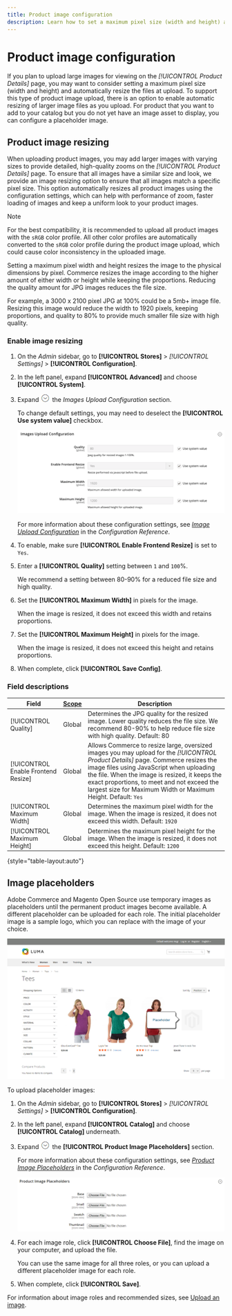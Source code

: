 ```yaml
---
title: Product image configuration 
description: Learn how to set a maximum pixel size (width and height) and automatically resize product image files during upload.
---
```

# Product image configuration 

If you plan to upload large images for viewing on the _[!UICONTROL Product Details]_ page, you may want to consider setting a maximum pixel size (width and height) and automatically resize the files at upload. To support this type of product image upload, there is an option to enable automatic resizing of larger image files as you upload. For product that you want to add to your catalog but you do not yet have an image asset to display, you can configure a placeholder image.

## Product image resizing

When uploading product images, you may add larger images with varying sizes to provide detailed, high-quality zooms on the _[!UICONTROL Product Details]_ page. To ensure that all images have a similar size and look, we provide an image resizing option to ensure that all images match a specific pixel size. This option automatically resizes all product images using the configuration settings, which can help with performance of zoom, faster loading of images and keep a uniform look to your product images.

>[!NOTE]
>
>For the best compatibility, it is recommended to upload all product images with the `sRGB` color profile. All other color profiles are automatically converted to the `sRGB` color profile during the product image upload, which could cause color inconsistency in the uploaded image.

Setting a maximum pixel width and height resizes the image to the physical dimensions by pixel. Commerce resizes the image according to the higher amount of either width or height while keeping the proportions. Reducing the quality amount for JPG images reduces the file size.

For example, a 3000 x 2100 pixel JPG at 100% could be a 5mb+ image file. Resizing this image would reduce the width to 1920 pixels, keeping proportions, and quality to 80% to provide much smaller file size with high quality.

### Enable image resizing

1. On the _Admin_ sidebar, go to **[!UICONTROL Stores]** > _[!UICONTROL Settings]_ > **[!UICONTROL Configuration]**.

1. In the left panel, expand **[!UICONTROL Advanced]** and choose **[!UICONTROL System]**.

1. Expand ![Expansion selector](../assets/icon-display-expand.png) the _Images Upload Configuration_ section.

   To change default settings, you may need to deselect the **[!UICONTROL Use system value]** checkbox.

   ![Image Upload Configuration](./assets/system-image-upload-configuration.png)<!-- zoom -->
   
   For more information about these configuration settings, see [_Image Upload Configuration_](https://docs.magento.com/user-guide/configuration/advanced/system.html#image-upload-configuration) in the _Configuration Reference_.

1. To enable, make sure **[!UICONTROL Enable Frontend Resize]** is set to `Yes`.

1. Enter a **[!UICONTROL Quality]** setting between `1` and `100`%.

   We recommend a setting between 80-90% for a reduced file size and high quality.

1. Set the **[!UICONTROL Maximum Width]** in pixels for the image.

   When the image is resized, it does not exceed this width and retains proportions.

1. Set the **[!UICONTROL Maximum Height]** in pixels for the image.

   When the image is resized, it does not exceed this height and retains proportions.

1. When complete, click **[!UICONTROL Save Config]**.

### Field descriptions

|Field|[Scope](../getting-started/websites-stores-views.md#scope-settings)|Description|
|--- |--- |--- |
|[!UICONTROL Quality]|Global|Determines the JPG quality for the resized image. Lower quality reduces the file size. We recommend 80-90% to help reduce file size with high quality. Default: 80|
|[!UICONTROL Enable Frontend Resize]|Global|Allows Commerce to resize large, oversized images you may upload for the _[!UICONTROL Product Details]_ page. Commerce resizes the image files using JavaScript when uploading the file. When the image is resized, it keeps the exact proportions, to meet and not exceed the largest size for Maximum Width or Maximum Height. Default: `Yes`|
|[!UICONTROL Maximum Width]|Global|Determines the maximum pixel width for the image. When the image is resized, it does not exceed this width. Default: `1920`|
|[!UICONTROL Maximum Height]|Global|Determines the maximum pixel height for the image. When the image is resized, it does not exceed this height. Default: `1200`|

{style="table-layout:auto"}

## Image placeholders

Adobe Commerce and Magento Open Source use temporary images as placeholders until the permanent product images become available. A different placeholder can be uploaded for each role. The initial placeholder image is a sample logo, which you can replace with the image of your choice.

![Image Placeholder](./assets/storefront-image-placeholder.png)<!-- zoom -->

To upload placeholder images:

1. On the _Admin_ sidebar, go to **[!UICONTROL Stores]** > _[!UICONTROL Settings]_ > **[!UICONTROL Configuration]**.

1. In the left panel, expand **[!UICONTROL Catalog]** and choose **[!UICONTROL Catalog]** underneath.

1. Expand ![Expansion icon](../assets/icon-display-expand.png) the **[!UICONTROL Product Image Placeholders]** section.

   For more information about these configuration settings, see [_Product Image Placeholders_](https://docs.magento.com/user-guide/configuration/catalog/catalog.html#product-image-placeholders) in the _Configuration Reference_.

   ![Product Image Placeholders](./assets/catalog-product-image-placeholders.png)<!-- zoom -->

1. For each image role, click **[!UICONTROL Choose File]**, find the image on your computer, and upload the file.

   You can use the same image for all three roles, or you can upload a different placeholder image for each role.

1. When complete, click **[!UICONTROL Save]**.

For information about image roles and recommended sizes, see [Upload an image](product-image.md#upload-an-image).
